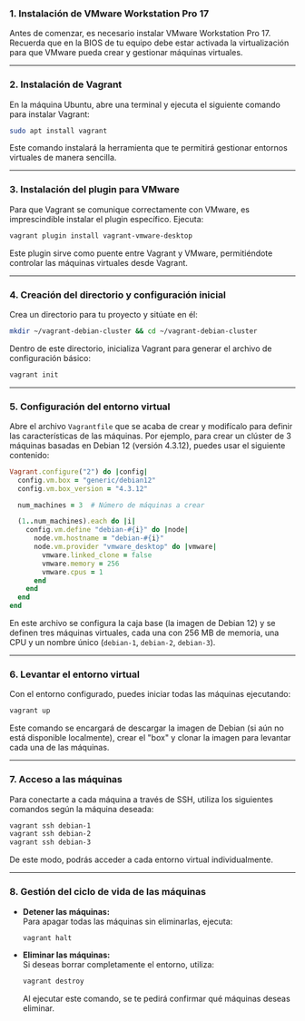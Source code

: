 
### 1. Instalación de VMware Workstation Pro 17

Antes de comenzar, es necesario instalar VMware Workstation Pro 17. Recuerda que en la BIOS de tu equipo debe estar activada la virtualización para que VMware pueda crear y gestionar máquinas virtuales.

---

### 2. Instalación de Vagrant

En la máquina Ubuntu, abre una terminal y ejecuta el siguiente comando para instalar Vagrant:

```bash
sudo apt install vagrant
```

Este comando instalará la herramienta que te permitirá gestionar entornos virtuales de manera sencilla.

---

### 3. Instalación del plugin para VMware

Para que Vagrant se comunique correctamente con VMware, es imprescindible instalar el plugin específico. Ejecuta:

```bash
vagrant plugin install vagrant-vmware-desktop
```

Este plugin sirve como puente entre Vagrant y VMware, permitiéndote controlar las máquinas virtuales desde Vagrant.

---

### 4. Creación del directorio y configuración inicial

Crea un directorio para tu proyecto y sitúate en él:

```bash
mkdir ~/vagrant-debian-cluster && cd ~/vagrant-debian-cluster
```

Dentro de este directorio, inicializa Vagrant para generar el archivo de configuración básico:

```bash
vagrant init
```

---

### 5. Configuración del entorno virtual

Abre el archivo `Vagrantfile` que se acaba de crear y modifícalo para definir las características de las máquinas. Por ejemplo, para crear un clúster de 3 máquinas basadas en Debian 12 (versión 4.3.12), puedes usar el siguiente contenido:

```ruby
Vagrant.configure("2") do |config|
  config.vm.box = "generic/debian12"
  config.vm.box_version = "4.3.12"

  num_machines = 3  # Número de máquinas a crear

  (1..num_machines).each do |i|
    config.vm.define "debian-#{i}" do |node|
      node.vm.hostname = "debian-#{i}"
      node.vm.provider "vmware_desktop" do |vmware|
        vmware.linked_clone = false
        vmware.memory = 256
        vmware.cpus = 1
      end
    end
  end
end
```

En este archivo se configura la caja base (la imagen de Debian 12) y se definen tres máquinas virtuales, cada una con 256 MB de memoria, una CPU y un nombre único (`debian-1`, `debian-2`, `debian-3`).

---

### 6. Levantar el entorno virtual

Con el entorno configurado, puedes iniciar todas las máquinas ejecutando:

```bash
vagrant up
```

Este comando se encargará de descargar la imagen de Debian (si aún no está disponible localmente), crear el "box" y clonar la imagen para levantar cada una de las máquinas.

---

### 7. Acceso a las máquinas

Para conectarte a cada máquina a través de SSH, utiliza los siguientes comandos según la máquina deseada:

```bash
vagrant ssh debian-1
vagrant ssh debian-2
vagrant ssh debian-3
```

De este modo, podrás acceder a cada entorno virtual individualmente.

---

### 8. Gestión del ciclo de vida de las máquinas

- **Detener las máquinas:**  
  Para apagar todas las máquinas sin eliminarlas, ejecuta:

  ```bash
  vagrant halt
  ```

- **Eliminar las máquinas:**  
  Si deseas borrar completamente el entorno, utiliza:

  ```bash
  vagrant destroy
  ```

  Al ejecutar este comando, se te pedirá confirmar qué máquinas deseas eliminar.
